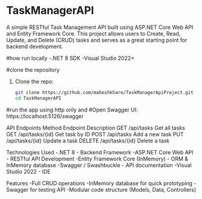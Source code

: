 # TaskManagerAPI

A simple RESTful Task Management API built using ASP.NET Core Web API and Entity Framework Core. 
This project allows users to Create, Read, Update, and Delete (CRUD) tasks and serves as a great starting point for backend development.

#how run locally
-.NET 8 SDK
-Visual Studio 2022+

#clone the repository 
1. Clone the repo:
   ```bash
   git clone https://github.com/maheshkhare/TaskManagerApiProject.git
   cd TaskManagerAPI
#run the app using http only and 
#Open Swagger UI: https://localhost:5126/swagger


API Endpoints
Method	Endpoint	Description
GET	/api/tasks	Get all tasks
GET	/api/tasks/{id}	Get task by ID
POST	/api/tasks	Add a new task
PUT	/api/tasks/{id}	Update a task
DELETE	/api/tasks/{id}	Delete a task

Technologies Used
-.NET 8 - Backend Framework
-ASP.NET Core Web API - RESTful API Development
-Entity Framework Core (InMemory) - ORM & InMemory database
-Swagger / Swashbuckle - API documentation
-Visual Studio 2022 - IDE

Features
-Full CRUD operations
-InMemory database for quick prototyping
-Swagger for testing API
-Modular code structure (Models, Data, Controllers)

